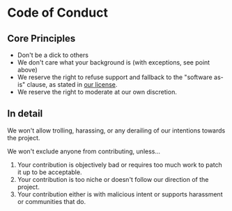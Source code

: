 # Code of Conduct

## Core Principles

- Don't be a dick to others
- We don't care what your background is (with exceptions, see point above)
- We reserve the right to refuse support and fallback to the "software as-is" clause, as stated in [our license](LICENSE).
- We reserve the right to moderate at our own discretion.

## In detail

We won't allow trolling, harassing, or any derailing of our intentions towards the project.

We won't exclude anyone from contributing, unless...
1. Your contribution is objectively bad or requires too much work to patch it up to be acceptable.
2. Your contribution is too niche or doesn't follow our direction of the project.
3. Your contribution either is with malicious intent or supports harassment or communities that do.
